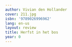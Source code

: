 ```yaml
---
author: Vivian den Hollander
cover: 211.jpg
isbn: '9789026996962'
lang: en-us
layout: review
title: Herfst in het bos
year: 0
---
```


